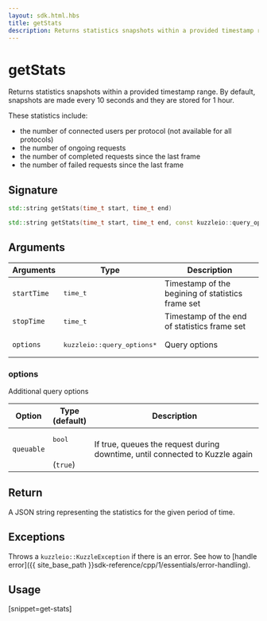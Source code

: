 ```yaml
---
layout: sdk.html.hbs
title: getStats
description: Returns statistics snapshots within a provided timestamp range.
---
```


# getStats

Returns statistics snapshots within a provided timestamp range.
By default, snapshots are made every 10 seconds and they are stored for 1 hour.

These statistics include:

* the number of connected users per protocol (not available for all protocols)
* the number of ongoing requests
* the number of completed requests since the last frame
* the number of failed requests since the last frame

## Signature

```cpp
std::string getStats(time_t start, time_t end)

std::string getStats(time_t start, time_t end, const kuzzleio::query_options& options)
```

## Arguments

| Arguments | Type          | Description       |
| --------- | ------------- | ------------------|
| `startTime` | <pre>time_t</pre>   | Timestamp of the begining of statistics frame set |
| `stopTime`  | <pre>time_t</pre>   | Timestamp of the end of statistics frame set      |
| `options`   | <pre>kuzzleio::query_options\*</pre> | Query options        |

### options

Additional query options

| Option     | Type<br/>(default)   | Description  |
| ---------- | ------- | -------------- |
| `queuable` | <pre>bool</pre><br/>(`true`) | If true, queues the request during downtime, until connected to Kuzzle again |

## Return

A JSON string representing the statistics for the given period of time.

## Exceptions

Throws a `kuzzleio::KuzzleException` if there is an error. See how to [handle error]({{ site_base_path }}sdk-reference/cpp/1/essentials/error-handling).

## Usage

[snippet=get-stats]
